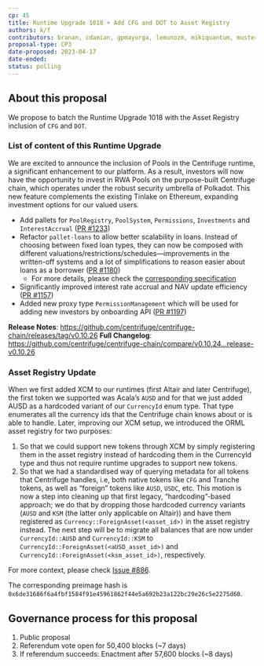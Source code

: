 ```yaml
---
cp: 45
title: Runtime Upgrade 1018 + Add CFG and DOT to Asset Registry
authors: k/f
contributors: branan, cdamian, gpmayorga, lemunozm, mikiquantum, mustermeiszer, NunoAlexandre, offerijns, thea-leake, wischli
proposal-type: CP3
date-proposed: 2023-04-17
date-ended: 
status: polling
---
```


## About this proposal

We propose to batch the Runtime Upgrade 1018 with the Asset Registry inclusion of `CFG` and `DOT`.

### List of content of this Runtime Upgrade

We are excited to announce the inclusion of Pools in the Centrifuge runtime, a significant enhancement to our platform. As a result, investors will now have the opportunity to invest in RWA Pools on the purpose-built Centrifuge chain, which operates under the robust security umbrella of Polkadot. This new feature complements the existing Tinlake on Ethereum, expanding investment options for our valued users.

* Add pallets for `PoolRegistry`, `PoolSystem`, `Permissions`, `Investments` and `InterestAccrual` ([PR #1233](https://github.com/centrifuge/centrifuge-chain/pull/1233))
* Refactor `pallet-loans` to allow better scalability in loans. Instead of choosing between fixed loan types, they can now be composed with different valuations/restrictions/schedules—improvements in the written-off systems and a lot of simplifications to reason easier about loans as a borrower ([PR #1180](https://github.com/centrifuge/centrifuge-chain/pull/1180))
    * For more details, please check the [corresponding specification](https://centrifuge.hackmd.io/2h9F9m45Qo2mIMZs9e6Z1Q?view)
* Significantly improved interest rate accrual and NAV update efficiency ([PR #1157](https://github.com/centrifuge/centrifuge-chain/pull/1157))
* Added new proxy type `PermissionManagement` which will be used for adding new investors by onboarding API ([PR #1197](https://github.com/centrifuge/centrifuge-chain/pull/1197))
  
**Release Notes**: https://github.com/centrifuge/centrifuge-chain/releases/tag/v0.10.26
**Full Changelog**: https://github.com/centrifuge/centrifuge-chain/compare/v0.10.24...release-v0.10.26

### Asset Registry Update

When we first added XCM to our runtimes (first Altair and later Centrifuge), the first token we supported was Acala’s `AUSD` and for that we just added AUSD as a hardcoded variant of our `CurrencyId` enum type. That type enumerates all the currency ids that the Centrifuge chain knows about or is able to handle. Later, improving our XCM setup, we introduced the ORML asset registry for two purposes:

1. So that we could support new tokens through XCM by simply registering them in the asset registry instead of hardcoding them in the CurrencyId type and thus not require runtime upgrades to support new tokens.
2. So that we had a standardised way of querying metadata for all tokens that Centrifuge handles, i.e, both native tokens like `CFG` and Tranche tokens, as well as “foreign” tokens like `AUSD`, `USDC`, etc.
This motion is now a step into cleaning up that first legacy, “hardcoding”-based approach; we do that by dropping those hardcoded currency variants (`AUSD` and `KSM` (the latter only applicable on Altair)) and have them registered as `Currency::ForeignAsset(<asset_id>)` in the asset registry instead.
The next step will be to migrate all balances that are now under `CurrencyId::AUSD` and `CurrencyId::KSM` to `CurrencyId::ForeignAsset(<aUSD_asset_id>)` and `CurrencyId::ForeignAsset(<ksm_asset_id>)`, respectively.

For more context, please check [Issue #886](https://github.com/centrifuge/centrifuge-chain/issues/826).

The corresponding preimage hash is `0x6de31686f6a4fbf1584f91e45961862f44e5a692b23a122bc29e26c5e2275d60`.

## Governance process for this proposal
1. Public proposal
2. Referendum vote open for 50,400 blocks (~7 days)
3. If referendum succeeds: Enactment after 57,600 blocks (~8 days)
